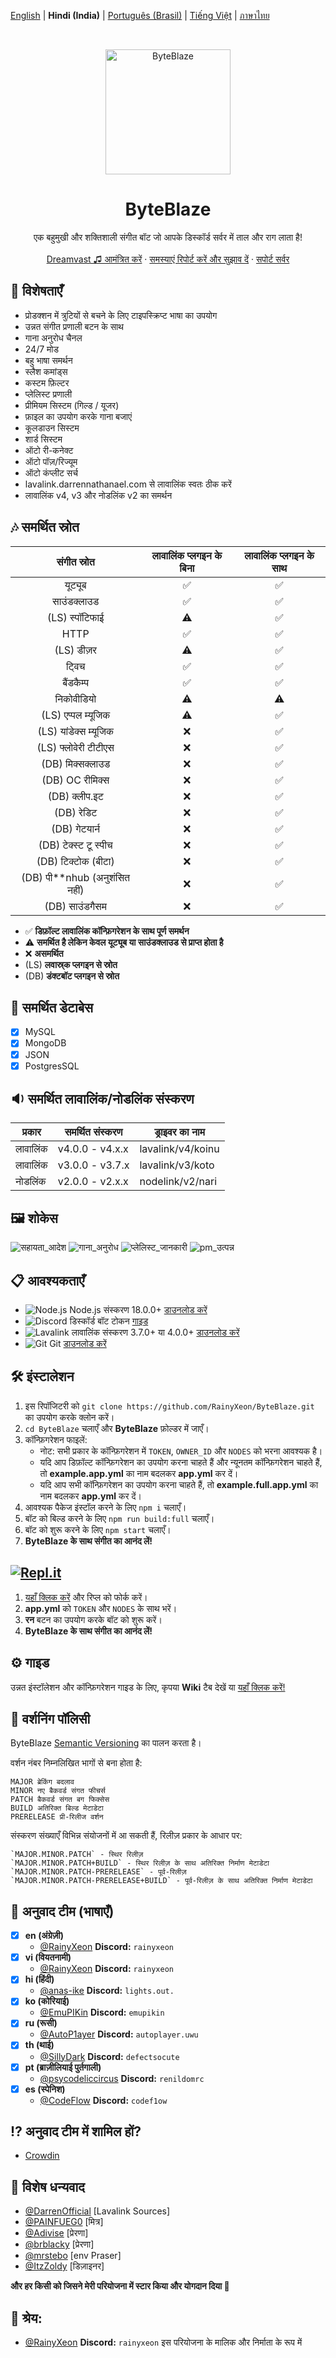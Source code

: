 [English](README.md) | **Hindi (India)** | [Português (Brasil)](README_pt-BR.md) | [Tiếng Việt](README_VI.md) | [ภาษาไทย](README_TH.md)

<br />
<p align="center">
  <a href="https://github.com/RainyXeon/ByteBlaze">
    <img src="https://ucarecdn.com/de81547a-7fe1-47a8-b944-d332e7150c85/38a3efe60cde73928c8d3e9b680f8c92.webp" alt="ByteBlaze" width="200" height="200">
  </a>

  <h1 align="center">ByteBlaze</h1>
<p align="center"> एक बहुमुखी और शक्तिशाली संगीत बॉट जो आपके डिस्कॉर्ड सर्वर में ताल और राग लाता है!
    <br />
    <br />
    <a href="https://top.gg/bot/992776455790534667">Dreamvast ♫ आमंत्रित करें</a>
    ·
    <a href="https://github.com/RainyXeon/ByteBlaze/issues">समस्याएं रिपोर्ट करें और सुझाव दें</a>
    ·
    <a href="https://discord.gg/xff4e2WvVy">सपोर्ट सर्वर</a>
  </p>

## 💎 विशेषताएँ

- प्रोडक्शन में त्रुटियों से बचने के लिए टाइपस्क्रिप्ट भाषा का उपयोग
- उन्नत संगीत प्रणाली बटन के साथ
- गाना अनुरोध चैनल
- 24/7 मोड
- बहु भाषा समर्थन
- स्लैश कमांड्स
- कस्टम फ़िल्टर
- प्लेलिस्ट प्रणाली
- प्रीमियम सिस्टम (गिल्ड / यूजर)
- फ़ाइल का उपयोग करके गाना बजाएं
- कूलडाउन सिस्टम
- शार्ड सिस्टम
- ऑटो री-कनेक्ट
- ऑटो पॉज़/रिज्यूम
- ऑटो कंप्लीट सर्च
- lavalink.darrennathanael.com से लावालिंक स्वतः ठीक करें
- लावालिंक v4, v3 और नोडलिंक v2 का समर्थन

## 🎶 समर्थित स्रोत

|           संगीत स्रोत             | लावालिंक प्लगइन के बिना | लावालिंक प्लगइन के साथ |
| :------------------------------: | :---------------------: | :--------------------: |
|             यूट्यूब              |           ✅            |          ✅            |
|            साउंडक्लाउड            |           ✅            |          ✅            |
|           (LS) स्पॉटिफाई          |           ⚠️            |          ✅            |
|               HTTP               |           ✅            |          ✅            |
|           (LS) डीज़र             |           ⚠️            |          ✅            |
|              ट्विच               |           ✅            |          ✅            |
|             बैंडकैम्प            |           ✅            |          ✅            |
|            निकोवीडियो             |           ⚠️            |          ⚠️            |
|         (LS) एप्पल म्यूजिक       |           ⚠️            |          ✅            |
|        (LS) यांडेक्स म्यूजिक      |           ❌            |          ✅            |
|         (LS) फ्लोवेरी टीटीएस     |           ❌            |          ✅            |
|          (DB) मिक्सक्लाउड        |           ❌            |          ✅            |
|          (DB) OC रीमिक्स         |           ❌            |          ✅            |
|           (DB) क्लीप.इट          |           ❌            |          ✅            |
|           (DB) रेडिट            |           ❌            |          ✅            |
|           (DB) गेटयार्न          |           ❌            |          ✅            |
|       (DB) टेक्स्ट टू स्पीच       |           ❌            |          ✅            |
|        (DB) टिक्टोक (बीटा)       |           ❌            |          ✅            |
| (DB) पी\*\*nhub (अनुशंसित नहीं) |           ❌            |          ✅            |
|          (DB) साउंडगैसम          |           ❌            |          ✅            |

- ✅ **डिफ़ॉल्ट लावालिंक कॉन्फ़िगरेशन के साथ पूर्ण समर्थन**
- ⚠️ **समर्थित है लेकिन केवल यूट्यूब या साउंडक्लाउड से प्राप्त होता है**
- ❌ **असमर्थित**
- (LS) **लवास्र्क प्लगइन से स्रोत**
- (DB) **डंक्टबॉट प्लगइन से स्रोत**

## 📂 समर्थित डेटाबेस

- [x] MySQL
- [x] MongoDB
- [x] JSON
- [x] PostgresSQL

## 🔉 समर्थित लावालिंक/नोडलिंक संस्करण

| प्रकार     | समर्थित संस्करण | ड्राइवर का नाम       |
| -------- | ---------------- | ----------------- |
| लावालिंक | v4.0.0 - v4.x.x  | lavalink/v4/koinu |
| लावालिंक | v3.0.0 - v3.7.x  | lavalink/v3/koto  |
| नोडलिंक  | v2.0.0 - v2.x.x  | nodelink/v2/nari  |

## 🖼️ शोकेस

![सहायता_आदेश](https://ucarecdn.com/1843f71c-9a4f-4fd0-b72d-63c4ecc40a74/Screenshot_20240825_074957.jpg)
![गाना_अनुरोध](https://raw.githubusercontent.com/RainyXeon/ByteBlaze/dev/.github/assets/song_request.png)
![प्लेलिस्ट_जानकारी](https://ucarecdn.com/1f759973-8cc8-49c5-babb-0e60c297ab2e/Screenshot_2024_0825_075240.jpg)
![pm_उत्पन्न](https://raw.githubusercontent.com/RainyXeon/ByteBlaze/dev/.github/assets/pm_gen.png)

## 📋 आवश्यकताएँ

- ![Node.js](https://img.shields.io/badge/Node.js-026E00?style=for-the-badge) Node.js संस्करण 18.0.0+ [डाउनलोड करें](https://nodejs.org/en/download)
- ![Discord](https://img.shields.io/badge/Discord-404EED?style=for-the-badge) डिस्कॉर्ड बॉट टोकन [गाइड](https://discordjs.guide/preparations/setting-up-a-bot-application.html#creating-your-bot)
- ![Lavalink](https://img.shields.io/badge/Lavalink-FC3F37?style=for-the-badge) लावालिंक संस्करण 3.7.0+ या 4.0.0+ [डाउनलोड करें](https://github.com/lavalink-devs/Lavalink/releases)
- ![Git](https://img.shields.io/badge/Git-F05033?style=for-the-badge) Git [डाउनलोड करें](https://git-scm.com/downloads)

## 🛠️ इंस्टालेशन

1. इस रिपॉजिटरी को `git clone https://github.com/RainyXeon/ByteBlaze.git` का उपयोग करके क्लोन करें।
2. `cd ByteBlaze` चलाएँ और **ByteBlaze** फ़ोल्डर में जाएँ।
3. कॉन्फ़िगरेशन फाइलें:
   - नोट: सभी प्रकार के कॉन्फ़िगरेशन में `TOKEN`, `OWNER_ID` और `NODES` को भरना आवश्यक है।
   - यदि आप डिफ़ॉल्ट कॉन्फ़िगरेशन का उपयोग करना चाहते हैं और न्यूनतम कॉन्फ़िगरेशन चाहते हैं, तो **example.app.yml** का नाम बदलकर **app.yml** कर दें।
   - यदि आप सभी कॉन्फ़िगरेशन का उपयोग करना चाहते हैं, तो **example.full.app.yml** का नाम बदलकर **app.yml** कर दें।
4. आवश्यक पैकेज इंस्टॉल करने के लिए `npm i` चलाएँ।
5. बॉट को बिल्ड करने के लिए `npm run build:full` चलाएँ।
6. बॉट को शुरू करने के लिए `npm start` चलाएँ।
7. **ByteBlaze के साथ संगीत का आनंद लें!**

## [![Repl.it](https://img.shields.io/badge/Repl.it-1C2333?style=for-the-badge&logo=replit&logoColor=orange)](https://replit.com/@RainyXeon/ByteBlaze)

1. [यहाँ क्लिक करें](https://replit.com/@RainyXeon/ByteBlaze) और रिप्ल को फोर्क करें।
2. **app.yml** को `TOKEN` और `NODES` के साथ भरें।
3. **रन** बटन का उपयोग करके बॉट को शुरू करें।
4. **ByteBlaze के साथ संगीत का आनंद लें!**

## ⚙️ गाइड

उन्नत इंस्टॉलेशन और कॉन्फ़िगरेशन गाइड के लिए, कृपया **Wiki** टैब देखें या [यहाँ क्लिक करें!](https://github.com/RainyXeon/ByteBlaze/wiki)

## 📜 वर्शनिंग पॉलिसी

ByteBlaze [Semantic Versioning](https://semver.org/) का पालन करता है।

वर्शन नंबर निम्नलिखित भागों से बना होता है:

    MAJOR ब्रेकिंग बदलाव
    MINOR नए बैकवर्ड संगत फीचर्स
    PATCH बैकवर्ड संगत बग फिक्सेस
    BUILD अतिरिक्त बिल्ड मेटाडेटा
    PRERELEASE प्री-रिलीज वर्शन

संस्करण संख्याएँ विभिन्न संयोजनों में आ सकती हैं, रिलीज़ प्रकार के आधार पर:

    `MAJOR.MINOR.PATCH` - स्थिर रिलीज़
    `MAJOR.MINOR.PATCH+BUILD` - स्थिर रिलीज़ के साथ अतिरिक्त निर्माण मेटाडेटा
    `MAJOR.MINOR.PATCH-PRERELEASE` - पूर्व-रिलीज़
    `MAJOR.MINOR.PATCH-PRERELEASE+BUILD` - पूर्व-रिलीज़ के साथ अतिरिक्त निर्माण मेटाडेटा

## 📃 अनुवाद टीम (भाषाएँ)

- [x] **en (अंग्रेज़ी)**
  - [@RainyXeon](https://github.com/RainyXeon) **Discord:** `rainyxeon`
- [x] **vi (वियतनामी)**
  - [@RainyXeon](https://github.com/RainyXeon) **Discord:** `rainyxeon`
- [x] **hi (हिंदी)**
  - [@anas-ike](https://github.com/anas-ike) **Discord:** `lights.out.`
- [x] **ko (कोरियाई)**
  - [@EmuPIKin](https://github.com/EmuPIKin) **Discord:** `emupikin`
- [x] **ru (रूसी)**
  - [@AutoP1ayer](https://github.com/AutoP1ayer) **Discord:** `autoplayer.uwu`
- [x] **th (थाई)**
  - [@SillyDark](https://github.com/SillyDark) **Discord:** `defectsocute`
- [x] **pt (ब्राज़ीलियाई पुर्तगाली)**
  - [@psycodeliccircus](https://github.com/psycodeliccircus) **Discord:** `renildomrc`
- [x] **es (स्पेनिश)**
  - [@CodeFlow](https://crowdin.com/profile/codeflow) **Discord:** `codef1ow`

## ⁉ अनुवाद टीम में शामिल हों?

- [Crowdin](https://crowdin.com/project/byteblaze)

## 💫 विशेष धन्यवाद

- [@DarrenOfficial](https://github.com/DarrenOfficial) [Lavalink Sources]
- [@PAINFUEG0](https://github.com/PAINFUEG0) [मित्र]
- [@Adivise](https://github.com/Adivise) [प्रेरणा]
- [@brblacky](https://github.com/brblacky) [प्रेरणा]
- [@mrstebo](https://github.com/mrstebo) [env Praser]
- [@ItzZoldy](https://github.com/ItzZoldy) [डिज़ाइनर]

**और हर किसी को जिसने मेरी परियोजना में स्टार किया और योगदान दिया 💖**

## 💫 श्रेय:

- [@RainyXeon](https://github.com/RainyXeon) **Discord:** `rainyxeon` इस परियोजना के मालिक और निर्माता के रूप में
